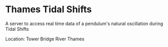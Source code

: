 # Thames Tidal Shifts
A server to access real time data of a pendulum's natural oscillation during Tidal Shifts

Location: Tower Bridge River Thames


